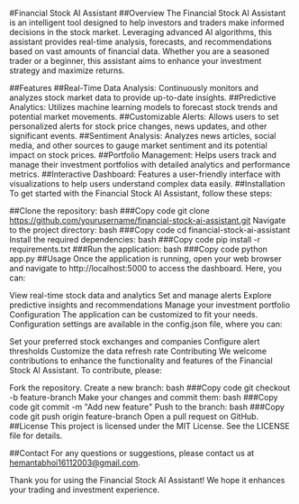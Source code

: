#Financial Stock AI Assistant
##Overview
The Financial Stock AI Assistant is an intelligent tool designed to help investors and traders make informed decisions in the stock market. Leveraging advanced AI algorithms, this assistant provides real-time analysis, forecasts, and recommendations based on vast amounts of financial data. Whether you are a seasoned trader or a beginner, this assistant aims to enhance your investment strategy and maximize returns.

##Features
##Real-Time Data Analysis: Continuously monitors and analyzes stock market data to provide up-to-date insights.
##Predictive Analytics: Utilizes machine learning models to forecast stock trends and potential market movements.
##Customizable Alerts: Allows users to set personalized alerts for stock price changes, news updates, and other significant events.
##Sentiment Analysis: Analyzes news articles, social media, and other sources to gauge market sentiment and its potential impact on stock prices.
##Portfolio Management: Helps users track and manage their investment portfolios with detailed analytics and performance metrics.
##Interactive Dashboard: Features a user-friendly interface with visualizations to help users understand complex data easily.
##Installation
To get started with the Financial Stock AI Assistant, follow these steps:

##Clone the repository:
bash
###Copy code
git clone https://github.com/yourusername/financial-stock-ai-assistant.git
Navigate to the project directory:
bash
###Copy code
cd financial-stock-ai-assistant
Install the required dependencies:
bash
###Copy code
pip install -r requirements.txt
###Run the application:
bash
###Copy code
python app.py
##Usage
Once the application is running, open your web browser and navigate to http://localhost:5000 to access the dashboard. Here, you can:

View real-time stock data and analytics
Set and manage alerts
Explore predictive insights and recommendations
Manage your investment portfolio
Configuration
The application can be customized to fit your needs. Configuration settings are available in the config.json file, where you can:

Set your preferred stock exchanges and companies
Configure alert thresholds
Customize the data refresh rate
Contributing
We welcome contributions to enhance the functionality and features of the Financial Stock AI Assistant. To contribute, please:

Fork the repository.
Create a new branch:
bash
###Copy code
git checkout -b feature-branch
Make your changes and commit them:
bash
###Copy code
git commit -m "Add new feature"
Push to the branch:
bash
###Copy code
git push origin feature-branch
Open a pull request on GitHub.
##License
This project is licensed under the MIT License. See the LICENSE file for details.

##Contact
For any questions or suggestions, please contact us at hemantabhoi16112003@gmail.com.

Thank you for using the Financial Stock AI Assistant! We hope it enhances your trading and investment experience.

